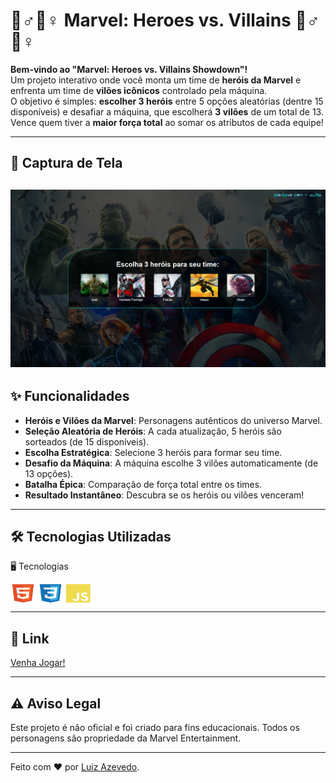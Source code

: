 # 🦸♂️🦹♀️ Marvel: Heroes vs. Villains 🦹♂️🦸♀️

**Bem-vindo ao "Marvel: Heroes vs. Villains Showdown"!**  
Um projeto interativo onde você monta um time de **heróis da Marvel** e enfrenta um time de **vilões icônicos** controlado pela máquina.  
O objetivo é simples: **escolher 3 heróis** entre 5 opções aleatórias (dentre 15 disponíveis) e desafiar a máquina, que escolherá **3 vilões** de um total de 13.  
Vence quem tiver a **maior força total** ao somar os atributos de cada equipe!

---
## 📸 Captura de Tela

![Preview do seletor de heróis!](./css/imgs/capturadetela.png)
---

## ✨ Funcionalidades

- **Heróis e Vilões da Marvel**: Personagens autênticos do universo Marvel.
- **Seleção Aleatória de Heróis**: A cada atualização, 5 heróis são sorteados (de 15 disponíveis).
- **Escolha Estratégica**: Selecione 3 heróis para formar seu time.
- **Desafio da Máquina**: A máquina escolhe 3 vilões automaticamente (de 13 opções).
- **Batalha Épica**: Comparação de força total entre os times.
- **Resultado Instantâneo**: Descubra se os heróis ou vilões venceram!

---

## 🛠️ Tecnologias Utilizadas

🖥️ Tecnologias
<div style="display: inline_block">
  <img align="center" alt="HTML" height="30" width="40" src="https://raw.githubusercontent.com/devicons/devicon/master/icons/html5/html5-original.svg">
  <img align="center" alt="CSS" height="30" width="40" src="https://raw.githubusercontent.com/devicons/devicon/master/icons/css3/css3-original.svg">
  <img align="center" alt="JavaScript" height="30" width="40" src="https://raw.githubusercontent.com/devicons/devicon/master/icons/javascript/javascript-plain.svg">
</div>

---

## 🚀 Link
[Venha Jogar!](https://henriluiz.github.io/cabo_de_guerra/ "Combate Épica Marvel!")

---

## ⚠️ Aviso Legal

Este projeto é não oficial e foi criado para fins educacionais. Todos os personagens são propriedade da Marvel Entertainment.

---

Feito com ❤️ por [Luiz Azevedo](https://github.com/Henriluiz).
